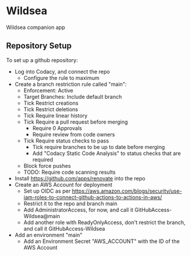 # Wildsea

Wildsea companion app

## Repository Setup

To set up a github repository:

* Log into Codacy, and connect the repo
  * Configure the rule to maximum
* Create a branch restriction rule called "main":
  * Enforcement: Active
  * Target Branches: Include default branch
  * Tick Restrict creations
  * Tick Restrict deletions
  * Tick Require linear history
  * Tick Require a pull request before merging
    * Require 0 Approvals
    * Require review from code owners
  * Tick Require status checks to pass
    * Tick require branches to be up to date before merging
    * Add "Codacy Static Code Analysis" to status checks that are required
  * Block force pushes
  * TODO: Require code scanning results
* Install <https://github.com/apps/renovate> into the repo
* Create an AWS Account for deployment
  * Set up OIDC as per <https://aws.amazon.com/blogs/security/use-iam-roles-to-connect-github-actions-to-actions-in-aws/>
  * Restrict it to the repo and branch main
  * Add AdministratorAccess, for now, and call it GitHubAccess-Wildsea@main
  * Add another role with ReadyOnlyAccess, don't restrict the branch, and call it GitHubAccess-Wildsea
* Add an environment "main"
  * Add an Environment Secret "AWS_ACCOUNT" with the ID of the AWS Account
